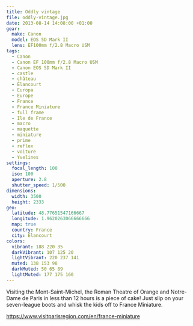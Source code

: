 ```yaml
---
title: Oddly vintage
file: oddly-vintage.jpg
date: 2013-08-14 14:08:00 +01:00
gear:
  make: Canon
  model: EOS 5D Mark II
  lens: EF100mm f/2.8 Macro USM
tags:
  - Canon
  - Canon EF 100mm f/2.8 Macro USM
  - Canon EOS 5D Mark II
  - castle
  - château
  - Élancourt
  - Europa
  - Europe
  - France
  - France Miniature
  - full frame
  - Ile de France
  - macro
  - maquette
  - miniature
  - prime
  - reflex
  - voiture
  - Yvelines
settings:
  focal_length: 100
  iso: 100
  aperture: 2.8
  shutter_speed: 1/500
dimensions:
  width: 3500
  height: 2333
geo:
  latitude: 48.77651547166667
  longitude: 1.9620263066666666
  map: true
  country: France
  city: Élancourt
colors:
  vibrant: 188 220 35
  darkVibrant: 107 125 20
  lightVibrant: 220 237 141
  muted: 138 153 98
  darkMuted: 50 65 89
  lightMuted: 177 175 160
---
```


Visiting the Mont-Saint-Michel, the Roman Theatre of Orange and Notre-Dame de Paris in less than 12 hours is a piece of cake! Just slip on your seven-league boots and whisk the kids off to France Miniature.

https://www.visitparisregion.com/en/france-miniature
